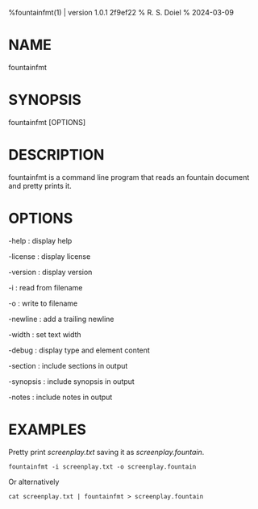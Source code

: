 %fountainfmt(1) | version 1.0.1 2f9ef22
% R. S. Doiel
% 2024-03-09

# NAME

fountainfmt

# SYNOPSIS

fountainfmt [OPTIONS]

# DESCRIPTION

fountainfmt is a command line program that reads an fountain document and pretty prints it.

# OPTIONS

-help
: display help

-license
: display license

-version
: display version

-i
: read from filename

-o
: write to filename

-newline
: add a trailing newline

-width
: set text width

-debug
: display type and element content

-section
: include sections in output

-synopsis
: include synopsis in output

-notes
: include notes in output


# EXAMPLES

Pretty print *screenplay.txt* saving it as *screenplay.fountain*.

~~~
fountainfmt -i screenplay.txt -o screenplay.fountain
~~~

Or alternatively

~~~
cat screenplay.txt | fountainfmt > screenplay.fountain
~~~


